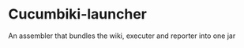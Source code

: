 Cucumbiki-launcher
===========

An assembler that bundles the wiki, executer and reporter into one jar

